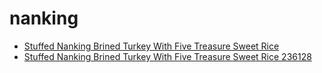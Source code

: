 # nanking

 * [Stuffed Nanking Brined Turkey With Five Treasure Sweet Rice](../../index/s/stuffed-nanking-brined-turkey-with-five-treasure-sweet-rice-236128.json)
 * [Stuffed Nanking Brined Turkey With Five Treasure Sweet Rice 236128](../../index/s/stuffed-nanking-brined-turkey-with-five-treasure-sweet-rice-236128.json)
